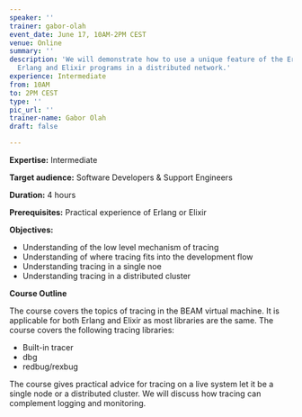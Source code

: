 ```yaml
---
speaker: ''
trainer: gabor-olah
event_date: June 17, 10AM-2PM CEST
venue: Online
summary: ''
description: 'We will demonstrate how to use a unique feature of the Erlang VM: Tracing
  Erlang and Elixir programs in a distributed network.'
experience: Intermediate
from: 10AM
to: 2PM CEST
type: ''
pic_url: ''
trainer-name: Gabor Olah
draft: false

---
```

**Expertise:** Intermediate

**Target audience:** Software Developers & Support Engineers

**Duration:** 4 hours

**Prerequisites:** Practical experience of Erlang or Elixir

**Objectives:**

* Understanding of the low level mechanism of tracing
* Understanding of where tracing fits into the development flow
* Understanding tracing in a single noe
* Understanding tracing in a distributed cluster

**Course Outline**

The course covers the topics of tracing in the BEAM virtual machine. It is applicable for both Erlang and Elixir as most libraries are the same. The course covers the following tracing libraries:

* Built-in tracer
* dbg
* redbug/rexbug

The course gives practical advice for tracing on a live system let it be a single node or a distributed cluster. We will discuss how tracing can complement logging and monitoring.